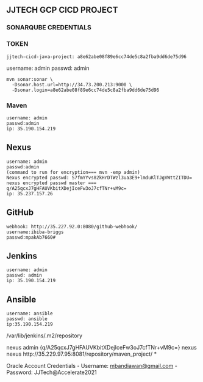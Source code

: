 ## JJTECH GCP CICD PROJECT
### SONARQUBE CREDENTIALS
### TOKEN
```
jjtech-cicd-java-project: a8e62abe08f89e6cc74de5c8a2fba9dd6de75d96
```
username: admin
passwd: admin
```
mvn sonar:sonar \
  -Dsonar.host.url=http://34.73.200.213:9000 \
  -Dsonar.login=a8e62abe08f89e6cc74de5c8a2fba9dd6de75d96
```
### Maven
```
username: admin
passwd:admin
ip: 35.190.154.219
```

## Nexus
```
username: admin
passwd:admin
(command to run for encryption=== mvn -emp admin)
Nexus encrypted passwd: S7fmYYvs82kHrDTWzl3ua3E9+lmduKlTJgVWttZITDU= 
nexus encrypted passwd master === q/A25qcxJ7gHFAUVKbitXDejIceFw3oJ7cfTNr+vM9c=
ip: 35.237.157.26
```
## GitHub
```
webhook: http://35.227.92.0:8080/github-webhook/
username:ibiba-briggs
passwd:mpakAb7660#
```
## Jenkins
```
username: admin
passwd: admin
ip: 35.190.154.219
```
## Ansible
```
username: ansible
passwd: ansible
ip:35.190.154.219
```




<?xml version="1.0" encoding="UTF-8"?>

<settings xmlns="http://maven.apache.org/POM/4.0.0"
        xmlns:xsi="http://www.w3.org/2001/XMLSchema-instance"
          xsi:schemaLocation="http://maven.apache.org/POM/4.0.0 http://maven.apache.org/xsd/settings-1.0.0.xsd">

  <localRepository>/var/lib/jenkins/.m2/repository</localRepository>

<servers>
   <server>
        <id>nexus</id>
        <username>admin</username>
        <password>{q/A25qcxJ7gHFAUVKbitXDejIceFw3oJ7cfTNr+vM9c=}</password>
    </server>
</servers>

<mirrors>
    <mirror>
      <id>nexus</id>
      <name>nexus</name>
      <url>http://35.229.97.95:8081/repository/maven_project/</url>
      <mirrorOf>*</mirrorOf>
    </mirror>
  </mirrors>

</settings>

Oracle Account Credentials
    - Username: mbandiawan@gmail.com
    - Password: JJTech@Accelerate2021